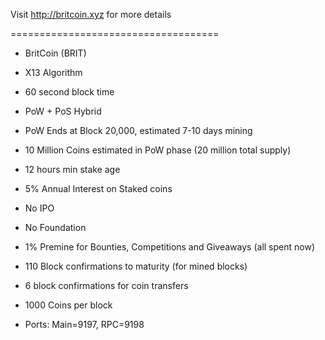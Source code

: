 
Visit http://britcoin.xyz for more details

====================================

- BritCoin (BRIT)

- X13 Algorithm

- 60 second block time

- PoW + PoS Hybrid

- PoW Ends at Block 20,000, estimated 7-10 days mining

- 10 Million Coins estimated in PoW phase (20 million total supply)

- 12 hours min stake age

- 5% Annual Interest on Staked coins

- No IPO

- No Foundation

- 1% Premine for Bounties, Competitions and Giveaways (all spent now)

- 110 Block confirmations to maturity (for mined blocks)

- 6 block confirmations for coin transfers

- 1000 Coins per block

- Ports: Main=9197, RPC=9198

